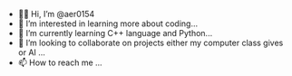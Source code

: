 - 👋🏾 Hi, I’m @aer0154
- 👀 I’m interested in learning more about coding...
- 🌱 I’m currently learning C++ language and Python...
- 💞️ I’m looking to collaborate on projects either my computer class gives or AI ...
- 📫 How to reach me ...

<!---
aer0154/aer0154 is a ✨ special ✨ repository because its `README.md` (this file) appears on your GitHub profile.
You can click the Preview link to take a look at your changes.
--->
